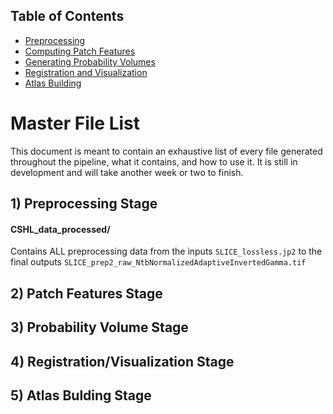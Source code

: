 ## Table of Contents

- [Preprocessing](#1-preprocessing-stage)
- [Computing Patch Features](#2-patch-feature-stage)
- [Generating Probability Volumes](#3-probability-volume-stage)
- [Registration and Visualization](#4-registration/visualization-stage)
- [Atlas Building](#5-atlas-building-stage)

# Master File List

This document is meant to contain an exhaustive list of every file generated throughout the pipeline, what it contains, and how to use it. It is still in development and will take another week or two to finish.

## 1) Preprocessing Stage

#### CSHL_data_processed/
Contains ALL preprocessing data from the inputs `SLICE_lossless.jp2` to the final outputs `SLICE_prep2_raw_NtbNormalizedAdaptiveInvertedGamma.tif`



## 2) Patch Features Stage



## 3) Probability Volume Stage



## 4) Registration/Visualization Stage



## 5) Atlas Bulding Stage
